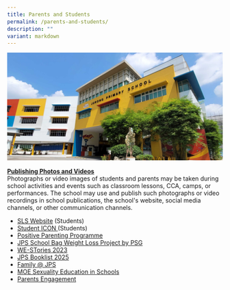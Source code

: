 ```yaml
---
title: Parents and Students
permalink: /parents-and-students/
description: ""
variant: markdown
---
```

![](/images/JPS_School_Front_Banner.jpg)

 <u><b>Publishing Photos and Videos</b></u>
 <br>Photographs or video images of students and parents may be taken during	school activities and events such as classroom lessons, CCA, camps,	or performances. The  school may use and publish such photographs or video recordings in school publications, the school's website, social media channels, or other communication channels.<br>
* <a target="”_blank”" href="https://vle.learning.moe.edu.sg/login">SLS Website</a> (Students)
* <a target="”_blank”" href="https://workspace.google.com/dashboard">Student ICON </a> (Students)
* <a target="”_blank”" href="/files/Triple_P_2025.pdf">Positive Parenting Programme</a>
*  <a target="”_blank”" href="/files/School%20Bag%20Weight%20Loss%20Project%20PG.pdf">JPS School Bag Weight Loss Project by PSG</a>
* <a target="”_blank”" href="/others/westories/">WE-STories 2023</a>
* <a target="”_blank”" href="/jps-booklist-2025/">JPS Booklist 2025</a>
* <a target="”_blank”" href="/partners/Family-Matters-at-JPS/">Family @ JPS</a>
* <a target="”_blank”" href="/cce/programmes/moe-sexuality-education-in-schools/">MOE Sexuality Education in Schools</a>
* <a target="”_blank”" href="/parents-engagement/">Parents Engagement</a>